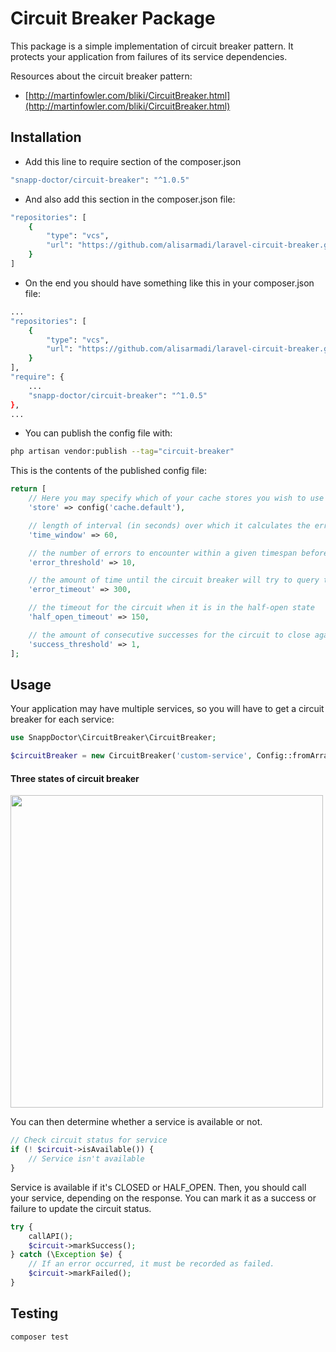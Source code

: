 # Circuit Breaker Package

This package is a simple implementation of circuit breaker pattern. It protects your application from failures of its service dependencies.

Resources about the circuit breaker pattern:
* [http://martinfowler.com/bliki/CircuitBreaker.html](http://martinfowler.com/bliki/CircuitBreaker.html)

## Installation

- Add this line to require section of the composer.json

```bash
"snapp-doctor/circuit-breaker": "^1.0.5"
```

- And also add this section in the composer.json file:

```bash
"repositories": [
    {
        "type": "vcs",
        "url": "https://github.com/alisarmadi/laravel-circuit-breaker.git"
    }
]
```

- On the end you should have something like this in your composer.json file:

```bash
...
"repositories": [
    {
        "type": "vcs",
        "url": "https://github.com/alisarmadi/laravel-circuit-breaker.git"
    }
],
"require": {
    ...
    "snapp-doctor/circuit-breaker": "^1.0.5"
},
...
```

- You can publish the config file with:

```bash
php artisan vendor:publish --tag="circuit-breaker"
```

This is the contents of the published config file:

```php
return [
    // Here you may specify which of your cache stores you wish to use as your default store.
    'store' => config('cache.default'),

    // length of interval (in seconds) over which it calculates the error rate
    'time_window' => 60,

    // the number of errors to encounter within a given timespan before opening the circuit
    'error_threshold' => 10,

    // the amount of time until the circuit breaker will try to query the resource again
    'error_timeout' => 300,

    // the timeout for the circuit when it is in the half-open state
    'half_open_timeout' => 150,

    // the amount of consecutive successes for the circuit to close again
    'success_threshold' => 1,
];
```

## Usage

Your application may have multiple services, so you will have to get a circuit breaker for each service:
```php
use SnappDoctor\CircuitBreaker\CircuitBreaker;

$circuitBreaker = new CircuitBreaker('custom-service', Config::fromArray($configArray), app(Repository::class));

```

#### Three states of circuit breaker

<img src="https://user-images.githubusercontent.com/1885716/53690408-4a7f3d00-3dad-11e9-852c-0e082b7b9636.png" width="500">

You can then determine whether a service is available or not.

```php
// Check circuit status for service
if (! $circuit->isAvailable()) {
    // Service isn't available
}
```
Service is available if it's CLOSED or HALF_OPEN. Then, you should call your service, depending on the response. You can mark it as a success or failure to update the circuit status.

```php
try {
    callAPI();
    $circuit->markSuccess();
} catch (\Exception $e) {
    // If an error occurred, it must be recorded as failed.
    $circuit->markFailed();
}
```


## Testing

```bash
composer test
```
